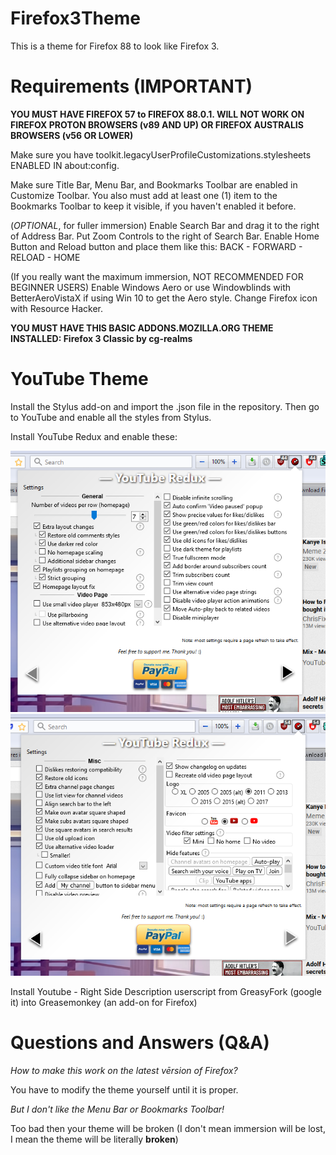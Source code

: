 # Firefox3Theme

This is a theme for Firefox 88 to look like Firefox 3.

# Requirements (IMPORTANT)

**YOU MUST HAVE FIREFOX 57 to FIREFOX 88.0.1. WILL NOT WORK ON FIREFOX PROTON BROWSERS (v89 AND UP) OR FIREFOX AUSTRALIS BROWSERS (v56 OR LOWER)**

Make sure you have toolkit.legacyUserProfileCustomizations.stylesheets ENABLED IN about:config.

Make sure Title Bar, Menu Bar, and Bookmarks Toolbar are enabled in Customize Toolbar. You also must add at least one (1) item to the Bookmarks Toolbar to keep it visible, if you haven't enabled it before.

(*OPTIONAL*, for fuller immersion) Enable Search Bar and drag it to the right of Address Bar. Put Zoom Controls to the right of Search Bar. Enable Home Button and Reload button and place them like this: BACK - FORWARD - RELOAD - HOME

(If you really want the maximum immersion, NOT RECOMMENDED FOR BEGINNER USERS) Enable Windows Aero or use Windowblinds with BetterAeroVistaX if using Win 10 to get the Aero style. Change Firefox icon with Resource Hacker.

**YOU MUST HAVE THIS BASIC ADDONS.MOZILLA.ORG THEME INSTALLED: Firefox 3 Classic by cg-realms**

# YouTube Theme

Install the Stylus add-on and import the .json file in the repository. Then go to YouTube and enable all the styles from Stylus.

Install YouTube Redux and enable these: 

![this](redux1.png) ![this](redux2.png)

Install Youtube - Right Side Description userscript from GreasyFork (google it) into Greasemonkey (an add-on for Firefox)




# Questions and Answers (Q&A)

*How to make this work on the latest vērsion of Firefox?*

You have to modify the theme yourself until it is proper.

*But I don't like the Menu Bar or Bookmarks Toolbar!*

Too bad then your theme will be broken (I don't mean immersion will be lost, I mean the theme will be literally **broken**)








